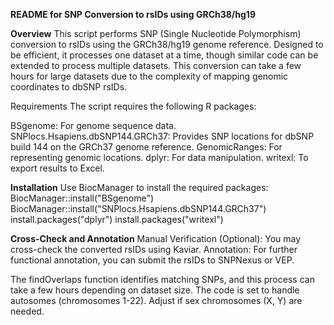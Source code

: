 **README for SNP Conversion to rsIDs using GRCh38/hg19**

**Overview**
This script performs SNP (Single Nucleotide Polymorphism) conversion to rsIDs using the GRCh38/hg19 genome reference. Designed to be efficient, it processes one dataset at a time, though similar code can be extended to process multiple datasets. 
This conversion can take a few hours for large datasets due to the complexity of mapping genomic coordinates to dbSNP rsIDs.

Requirements
The script requires the following R packages:

BSgenome: For genome sequence data.
SNPlocs.Hsapiens.dbSNP144.GRCh37: Provides SNP locations for dbSNP build 144 on the GRCh37 genome reference.
GenomicRanges: For representing genomic locations.
dplyr: For data manipulation.
writexl: To export results to Excel.

**Installation**
Use BiocManager to install the required packages:
BiocManager::install("BSgenome")
BiocManager::install("SNPlocs.Hsapiens.dbSNP144.GRCh37")
install.packages("dplyr")
install.packages("writexl")

**Cross-Check and Annotation**
Manual Verification (Optional): You may cross-check the converted rsIDs using Kaviar.
Annotation: For further functional annotation, you can submit the rsIDs to SNPNexus or VEP. 

The findOverlaps function identifies matching SNPs, and this process can take a few hours depending on dataset size.
The code is set to handle autosomes (chromosomes 1-22). Adjust if sex chromosomes (X, Y) are needed.
